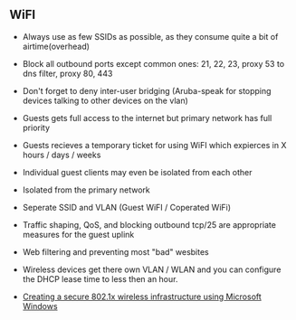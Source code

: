 ## WiFI
- Always use as few SSIDs as possible, as they consume quite a bit of airtime(overhead)
- Block all outbound ports except common ones: 21, 22, 23, proxy 53 to dns filter, proxy 80, 443
- Don't forget to deny inter-user bridging (Aruba-speak for stopping devices talking to other devices on the vlan)
- Guests gets full access to the internet but primary network has full priority
- Guests recieves a temporary ticket for using WiFI which expierces in X hours / days / weeks
- Individual guest clients may even be isolated from each other
- Isolated from the primary network
- Seperate SSID and VLAN (Guest WiFI / Coperated WiFi)
- Traffic shaping, QoS, and blocking outbound tcp/25 are appropriate measures for the guest uplink
- Web filtering and preventing most "bad" wesbites
- Wireless devices get there own VLAN / WLAN and you can configure the DHCP lease time to less then an hour.

- [Creating a secure 802.1x wireless infrastructure using Microsoft Windows](https://blogs.technet.microsoft.com/networking/2012/05/30/creating-a-secure-802-1x-wireless-infrastructure-using-microsoft-windows/)
